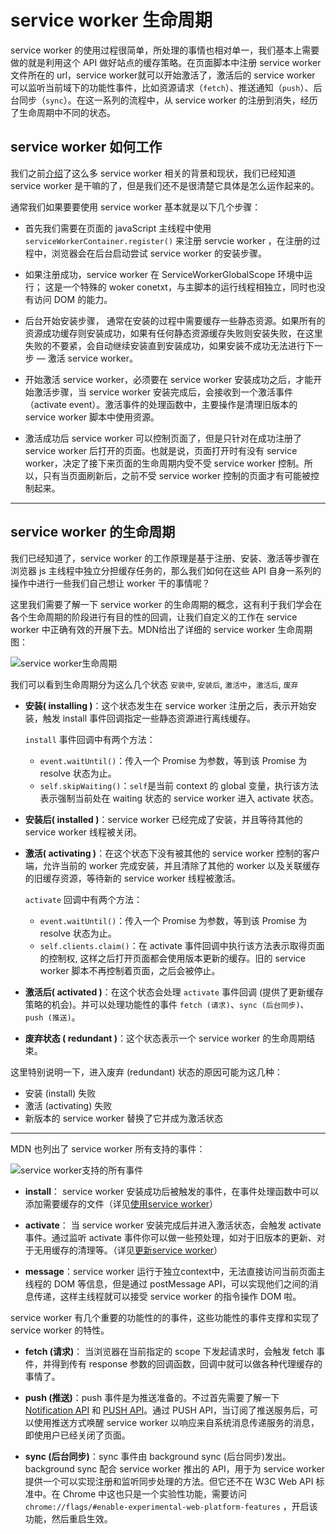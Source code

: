 service worker 生命周期
===


service worker 的使用过程很简单，所处理的事情也相对单一，我们基本上需要做的就是利用这个 API 做好站点的缓存策略。在页面脚本中注册 service worker 文件所在的 url，service worker就可以开始激活了，激活后的 service worker 可以监听当前域下的功能性事件，比如资源请求（`fetch`）、推送通知（`push`）、后台同步（`sync`）。在这一系列的流程中，从 service worker 的注册到消失，经历了生命周期中不同的状态。


## service worker 如何工作

我们之前[介绍](./01-service-worker-introduction.md)了这么多 service worker 相关的背景和现状，我们已经知道 service worker 是干嘛的了，但是我们还不是很清楚它具体是怎么运作起来的。


通常我们如果要要使用 service worker 基本就是以下几个步骤：

- 首先我们需要在页面的 javaScript 主线程中使用 `serviceWorkerContainer.register()` 来注册 servcie worker ，在注册的过程中，浏览器会在后台启动尝试 service worker 的安装步骤。

- 如果注册成功，service worker 在 ServiceWorkerGlobalScope 环境中运行； 这是一个特殊的 woker conetxt，与主脚本的运行线程相独立，同时也没有访问 DOM 的能力。

- 后台开始安装步骤， 通常在安装的过程中需要缓存一些静态资源。如果所有的资源成功缓存则安装成功，如果有任何静态资源缓存失败则安装失败，在这里失败的不要紧，会自动继续安装直到安装成功，如果安装不成功无法进行下一步 — 激活 service worker。

- 开始激活 service worker，必须要在 service worker 安装成功之后，才能开始激活步骤，当 service worker 安装完成后，会接收到一个激活事件（activate event）。激活事件的处理函数中，主要操作是清理旧版本的 service worker 脚本中使用资源。

- 激活成功后 service worker 可以控制页面了，但是只针对在成功注册了 service worker 后打开的页面。也就是说，页面打开时有没有 service worker，决定了接下来页面的生命周期内受不受 service worker 控制。所以，只有当页面刷新后，之前不受 service worker 控制的页面才有可能被控制起来。


-----

## service worker 的生命周期


我们已经知道了，service worker 的工作原理是基于注册、安装、激活等步骤在浏览器 js 主线程中独立分担缓存任务的，那么我们如何在这些 API 自身一系列的操作中进行一些我们自己想让 worker 干的事情呢？

这里我们需要了解一下 service worker 的生命周期的概念，这有利于我们学会在各个生命周期的阶段进行有目的性的回调，让我们自定义的工作在 service worker 中正确有效的开展下去。MDN给出了详细的 service worker 生命周期图：

![service worker生命周期](https://mdn.mozillademos.org/files/12636/sw-lifecycle.png)

我们可以看到生命周期分为这么几个状态 `安装中`, `安装后`, `激活中`，`激活后`, `废弃`

- **安装( installing )**：这个状态发生在 service worker 注册之后，表示开始安装，触发 install 事件回调指定一些静态资源进行离线缓存。

    `install` 事件回调中有两个方法：

    - `event.waitUntil()`：传入一个 Promise 为参数，等到该 Promise 为 resolve 状态为止。
    - `self.skipWaiting()`：`self`是当前 context 的 global 变量，执行该方法表示强制当前处在 waiting 状态的 service worker 进入 activate 状态。

- **安装后( installed )**：service worker 已经完成了安装，并且等待其他的 service worker 线程被关闭。

- **激活( activating )**：在这个状态下没有被其他的 service worker 控制的客户端，允许当前的 worker 完成安装，并且清除了其他的 worker 以及关联缓存的旧缓存资源，等待新的 service worker 线程被激活。

    `activate` 回调中有两个方法：

    - `event.waitUntil()`：传入一个 Promise 为参数，等到该 Promise 为 resolve 状态为止。
    - `self.clients.claim()`：在 activate 事件回调中执行该方法表示取得页面的控制权, 这样之后打开页面都会使用版本更新的缓存。旧的 service worker 脚本不再控制着页面，之后会被停止。


- **激活后( activated )**：在这个状态会处理 `activate` 事件回调 (提供了更新缓存策略的机会)。并可以处理功能性的事件 `fetch (请求)`、`sync (后台同步)`、`push (推送)`。


- **废弃状态 ( redundant )**：这个状态表示一个 service worker 的生命周期结束。


这里特别说明一下，进入废弃 (redundant) 状态的原因可能为这几种：

- 安装 (install) 失败
- 激活 (activating) 失败
- 新版本的 service worker 替换了它并成为激活状态


----

MDN 也列出了 service worker 所有支持的事件：

![service worker支持的所有事件](https://mdn.mozillademos.org/files/12632/sw-events.png)


- **install**： service worker 安装成功后被触发的事件，在事件处理函数中可以添加需要缓存的文件（详见[使用service worker](./02-how-to-use-service-worker.md)）


- **activate**： 当 service worker 安装完成后并进入激活状态，会触发 activate 事件。通过监听 activate 事件你可以做一些预处理，如对于旧版本的更新、对于无用缓存的清理等。（详见[更新service worker](./02-how-to-use-service-worker.md)）

- **message**：service worker 运行于独立context中，无法直接访问当前页面主线程的 DOM 等信息，但是通过 postMessage API，可以实现他们之间的消息传递，这样主线程就可以接受 service worker 的指令操作 DOM 啦。




service worker 有几个重要的功能性的的事件，这些功能性的事件支撑和实现了 service worker 的特性。


- **fetch (请求)**： 当浏览器在当前指定的 scope 下发起请求时，会触发 fetch 事件，并得到传有 response 参数的回调函数，回调中就可以做各种代理缓存的事情了。

- **push (推送)**：push 事件是为推送准备的。不过首先需要了解一下 [Notification API](https://developer.mozilla.org/zh-CN/docs/Web/API/notification) 和 [PUSH API](https://developer.mozilla.org/zh-CN/docs/Web/API/Push_API)。通过 PUSH API，当订阅了推送服务后，可以使用推送方式唤醒 service worker 以响应来自系统消息传递服务的消息，即使用户已经关闭了页面。

- **sync (后台同步)**：sync 事件由 background sync (后台同步)发出。background sync 配合 service worker 推出的 API，用于为 service worker 提供一个可以实现注册和监听同步处理的方法。但它还不在 W3C Web API 标准中。在 Chrome 中这也只是一个实验性功能，需要访问 `chrome://flags/#enable-experimental-web-platform-features` ，开启该功能，然后重启生效。
